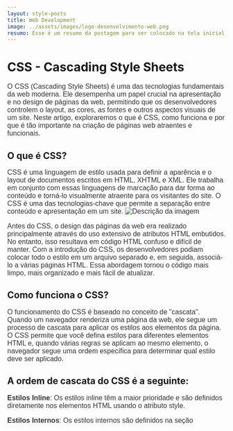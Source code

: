 ```yaml
---
layout: style-posts
title: Web Development
image: ../assets/images/logo-desenvolvimento-web.png
resumo: Esse é um resumo da postagem para ser colocado na tela inicial, testando o funcionamento da ferramenta Jekyll para disponibilização do portfólio a ser divulgado no GitHUB
---
```

# CSS - Cascading Style Sheets

O CSS (Cascading Style Sheets) é uma das tecnologias fundamentais da web moderna. Ele desempenha um papel crucial na apresentação e no design de páginas da web, permitindo que os desenvolvedores controlem o layout, as cores, as fontes e outros aspectos visuais de um site. Neste artigo, exploraremos o que é CSS, como funciona e por que é tão importante na criação de páginas web atraentes e funcionais.

## O que é CSS?



CSS é uma linguagem de estilo usada para definir a aparência e o layout de documentos escritos em HTML, XHTML e XML. Ele trabalha em conjunto com essas linguagens de marcação para dar forma ao conteúdo e torná-lo visualmente atraente para os visitantes do site. O CSS é uma das tecnologias-chave que permite a separação entre conteúdo e apresentação em um site.
<img class="img-direita-post" src="{{ site.baseurl }}/assets/images/Firmware-cuate.svg" alt="Descrição da imagem">

Antes do CSS, o design das páginas da web era realizado principalmente através do uso extensivo de atributos HTML embutidos. No entanto, isso resultava em código HTML confuso e difícil de manter. Com a introdução do CSS, os desenvolvedores podiam colocar todo o estilo em um arquivo separado e, em seguida, associá-lo a várias páginas HTML. Essa abordagem tornou o código mais limpo, mais organizado e mais fácil de atualizar.

## Como funciona o CSS?

O funcionamento do CSS é baseado no conceito de "cascata". Quando um navegador renderiza uma página da web, ele segue um processo de cascata para aplicar os estilos aos elementos da página. O CSS permite que você defina estilos para diferentes elementos HTML e, quando várias regras se aplicam ao mesmo elemento, o navegador segue uma ordem específica para determinar qual estilo deve ser aplicado.

## A ordem de cascata do CSS é a seguinte:

**Estilos Inline**: Os estilos inline têm a maior prioridade e são definidos diretamente nos elementos HTML usando o atributo style.

**Estilos Internos**: Os estilos internos são definidos na seção **<style>** dentro do cabeçalho da página.

**Estilos Externos**: Os estilos externos são definidos em um arquivo CSS separado e vinculados à página usando o elemento **<link>**.

**Estilos Padrão do Navegador**: Se nenhum dos estilos acima for aplicado, o navegador aplicará seus próprios estilos padrão para elementos HTML.

## Sintaxe do CSS

O CSS usa uma sintaxe simples e intuitiva para definir os estilos. As regras do CSS consistem em um seletor e um bloco de declarações, onde cada declaração define uma propriedade e um valor.

Aqui está um exemplo de uma regra CSS:

{% highlight css %}
p {
  font-family: Arial, sans-serif;
  font-size: 16px;
  color: #333;
}
{% endhighlight %}

Neste exemplo, p é o seletor que seleciona todos os elementos **<p>** na página. As declarações dentro do bloco definem a fonte, o tamanho da fonte e a cor do texto para todos os parágrafos na página.

## Seletores CSS

Os seletores CSS permitem que você aplique estilos a elementos específicos ou grupos de elementos na página. Alguns exemplos de seletores CSS comuns incluem:

**element**: Seletor para elementos HTML específicos (por exemplo, **p**, **h1**, **a**).

**.classe**: Seletor para elementos com uma classe específica (por exemplo, **.destaque**).

**#id**: Seletor para um único elemento com um ID específico (por exemplo, **#cabecalho**).

**seletor1, seletor2**: Seletor para vários elementos (por exemplo, **h1**, **h2**).

## Propriedades CSS

As propriedades CSS definem os estilos que você deseja aplicar aos elementos selecionados. Algumas propriedades CSS comuns incluem:

<img class="img-esquerda-post" src="{{ site.baseurl }}/assets/images/Inbox-cleanup-pana.svg" alt="Descrição da imagem">



**font-family**: Define a família da fonte a ser usada.

**font-size**: Define o tamanho da fonte.

**font-style**: Define a propriedades de estilos que podem ser: normal, italic ou oblique.

**font-weight**: Define a propriedade de intensidade de uma fonte na sequência de valores de ‘100’ a ‘900’, cada número indica uma fonte mais intensa (escura) que o valor anterior.

**color**: Define a cor do texto.

**background-color**: Define a cor de fundo do elemento.

**margin**: Define as margens do elemento.

**padding**: Define o preenchimento do elemento.

**border**: Define a borda do elemento.



Esses são apenas alguns exemplos das muitas propriedades CSS disponíveis para estilizar os elementos na página.



## Conclusão

O CSS é uma ferramenta poderosa e essencial para o desenvolvimento de páginas da web modernas. Ele permite que os desenvolvedores controlem a aparência e o layout de seus sites, tornando-os visualmente atraentes e agradáveis para os visitantes. Com a capacidade de separar a apresentação do conteúdo, o CSS oferece maior flexibilidade e organização ao código HTML. Ao dominar o CSS, os desenvolvedores podem criar páginas da web incríveis que impressionam os usuários e proporcionam uma experiência agradável na web.



